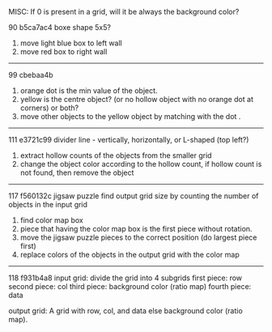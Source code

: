 MISC:
If 0 is present in a grid, will it be always the background color?

90 b5ca7ac4
boxe shape  5x5?
1. move light blue box to left wall
2. move red box to right wall
---

99 cbebaa4b
1. orange dot is the min value of the object.
2. yellow is the centre object? (or no hollow object with no orange dot at corners) or both?
3. move other objects to the yellow object by matching with the dot .
---

111 e3721c99
divider line - vertically, horizontally, or L-shaped (top left?) 
1. extract hollow counts of the objects from the smaller grid
2. change the object color according to the hollow count, if hollow count is not found, then remove the object
---

117 f560132c
jigsaw puzzle
find output grid size by counting the number of objects in the input grid
1. find color map box
2. piece that having the color map box is the first piece without rotation.
3. move the jigsaw puzzle pieces to the correct position (do largest piece first)
4. replace colors of the objects in the output grid with the color map
---

118 f931b4a8
input grid: divide the grid into 4 subgrids 
first piece: row
second piece: col
third piece: background color (ratio map)
fourth piece: data

output grid: A grid with row, col, and data else background color (ratio map).

